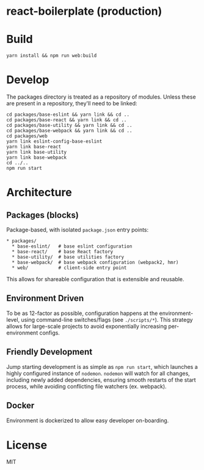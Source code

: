 # react-boilerplate (production)

# Build
```
yarn install && npm run web:build
```

# Develop
The packages directory is treated as a repository of modules. Unless these are
present in a repository, they'll need to be linked:
```
cd packages/base-eslint && yarn link && cd ..
cd packages/base-react && yarn link && cd ..
cd packages/base-utility && yarn link && cd ..
cd packages/base-webpack && yarn link && cd ..
cd packages/web
yarn link eslint-config-base-eslint
yarn link base-react
yarn link base-utility
yarn link base-webpack
cd ../..
npm run start
```

# Architecture
## Packages (blocks)
Package-based, with isolated `package.json` entry points:
```
* packages/
  * base-eslint/   # base eslint configuration
  * base-react/    # base React factory
  * base-utility/  # base utilities factory
  * base-webpack/  # base webpack configuration (webpack2, hmr)
  * web/           # client-side entry point
```
This allows for shareable configuration that is extensible and reusable.

## Environment Driven
To be as 12-factor as possible, configuration happens at the environment-level,
using command-line switches/flags (see `./scripts/*`). This strategy allows for
large-scale projects to avoid exponentially increasing per-environment configs.

## Friendly Development
Jump starting development is as simple as `npm run start`, which launches a
highly configured instance of `nodemon`. `nodemon` will watch for all changes,
including newly added dependencies, ensuring smooth restarts of the start
process, while avoiding conflicting file watchers (ex. webpack).

## Docker
Environment is dockerized to allow easy developer on-boarding.

# License
MIT
